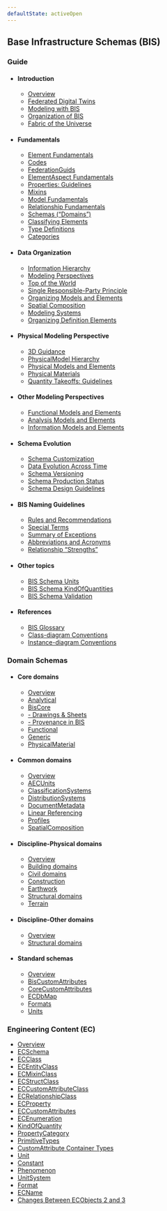 ```yaml
---
defaultState: activeOpen
---
```


## Base Infrastructure Schemas (BIS)

### Guide

- #### Introduction

  - [Overview](./guide/intro/overview.md)
  - [Federated Digital Twins](./guide/intro/federated-digital-twins.md)
  - [Modeling with BIS](./guide/intro/modeling-with-bis.md)
  - [Organization of BIS](./guide/intro/bis-organization.md)
  - [Fabric of the Universe](./guide/intro/fabric-of-the-universe.md)

- #### Fundamentals

  - [Element Fundamentals](./guide/fundamentals/element-fundamentals.md)
  - [Codes](./guide/fundamentals/codes.md)
  - [FederationGuids](./guide/fundamentals/federationGuids.md)
  - [ElementAspect Fundamentals](./guide/fundamentals/elementaspect-fundamentals.md)
  - [Properties: Guidelines](./guide/fundamentals/properties-guidelines.md)
  - [Mixins](./guide/fundamentals/mixins.md)
  - [Model Fundamentals](./guide/fundamentals/model-fundamentals.md)
  - [Relationship Fundamentals](./guide/fundamentals/relationship-fundamentals.md)
  - [Schemas (“Domains”)](./guide/fundamentals/schemas-domains.md)
  - [Classifying Elements](./guide/fundamentals/data-classification.md)
  - [Type Definitions](./guide/fundamentals/type-definitions.md)
  - [Categories](./guide/fundamentals/categories.md)

- #### Data Organization

  - [Information Hierarchy](./guide/data-organization/information-hierarchy.md)
  - [Modeling Perspectives](./guide/data-organization/modeling-perspectives.md)
  - [Top of the World](./guide/data-organization/top-of-the-world.md)
  - [Single Responsible-Party Principle](./guide/data-organization/srpp.md)
  - [Organizing Models and Elements](./guide/data-organization/organizing-models-and-elements.md)
  - [Spatial Composition](./guide/data-organization/spatial-composition.md)
  - [Modeling Systems](./guide/data-organization/modeling-systems.md)
  - [Organizing Definition Elements](./guide/data-organization/organizing-definition-elements.md)

- #### Physical Modeling Perspective

  - [3D Guidance](./guide/physical-perspective/3d-guidance.md)
  - [PhysicalModel Hierarchy](./guide/physical-perspective/physical-hierarchy-organization.md)
  - [Physical Models and Elements](./guide/physical-perspective/physical-models-and-elements.md)
  - [Physical Materials](./guide/physical-perspective/physical-materials.md)
  - [Quantity Takeoffs: Guidelines](./guide/physical-perspective/qto-guidelines.md)

- #### Other Modeling Perspectives

  - [Functional Models and Elements](./guide/other-perspectives/functional-models-and-elements.md)
  - [Analysis Models and Elements](./guide/other-perspectives/analysis-models-and-elements.md)
  - [Information Models and Elements](./guide/other-perspectives/information-models-and-elements.md)

- #### Schema Evolution

  - [Schema Customization](./guide/schema-evolution/schema-customization.md)
  - [Data Evolution Across Time](./guide/schema-evolution/data-evolution-across-time.md)
  - [Schema Versioning](./guide/schema-evolution/schema-versioning-and-generations.md)
  - [Schema Production Status](./guide/schema-evolution/schema-production-status.md)
  - [Schema Design Guidelines](./guide/schema-evolution/schema-design-guidelines.md)

- #### BIS Naming Guidelines

  - [Rules and Recommendations](./guide/naming-guidelines/rules-and-recommendations.md)
  - [Special Terms](./guide/naming-guidelines/special-terms.md)
  - [Summary of Exceptions](./guide/naming-guidelines/summary-of-exceptions.md)
  - [Abbreviations and Acronyms](./guide/naming-guidelines/standard-abbreviations-and-acronyms.md)
  - [Relationship “Strengths”](./guide/naming-guidelines/standard-relationship-strengths-names.md)

- #### Other topics

  - [BIS Schema Units](./guide/other-topics/units.md)
  - [BIS Schema KindOfQuantities](./guide/other-topics/kindOfQuantities.md)
  - [BIS Schema Validation](./guide/other-topics/bis-schema-validation.md)

- #### References

  - [BIS Glossary](./guide/references/glossary.md)
  - [Class-diagram Conventions](./guide/references/class-diagram-conventions.md)
  - [Instance-diagram Conventions](./guide/references/instance-diagram-conventions.md)

### Domain Schemas

- #### Core domains

  - [Overview](./domains/core-domains.md)
  - [Analytical](./domains/Analytical.ecschema.md)
  - [BisCore](./domains/BisCore.ecschema.md)
  - [- Drawings & Sheets](./domains/drawings-sheets.md)
  - [- Provenance in BIS](./domains/Provenance-in-BIS.md)
  - [Functional](./domains/Functional.ecschema.md)
  - [Generic](./domains/Generic.ecschema.md)
  - [PhysicalMaterial](./domains/PhysicalMaterial.ecschema.md)

- #### Common domains

  - [Overview](./domains/common-domains.md)
  - [AECUnits](./domains/AecUnits.ecschema.md)
  - [ClassificationSystems](./domains/ClassificationSystems.ecschema.md)
  - [DistributionSystems](./domains/DistributionSystems.ecschema.md)
  - [DocumentMetadata](./domains/DocumentMetadata.ecschema.md)
  - [Linear Referencing](./domains/LinearReferencing.ecschema.md)
  - [Profiles](./domains/Profiles.ecschema.md)
  - [SpatialComposition](./domains/SpatialComposition.ecschema.md)

- #### Discipline-Physical domains

  - [Overview](./domains/discipline-physical-domains.md)
  - [Building domains](./domains/discipline-physical-domains/building-domains.md)
  - [Civil domains](./domains/discipline-physical-domains/civil-domains.md)
  - [Construction](./domains/Construction.ecschema.md)
  - [Earthwork](./domains/Earthwork.ecschema.md)
  - [Structural domains](./domains/discipline-physical-domains/structural-domains.md)
  - [Terrain](./domains/Terrain.ecschema.md)

- #### Discipline-Other domains

  - [Overview](./domains/discipline-other-domains.md)
  - [Structural domains](./domains/discipline-other-domains/structural-domains.md)

- #### Standard schemas

  - [Overview](./domains/standard-schemas.md)
  - [BisCustomAttributes](./domains/BisCustomAttributes.ecschema.md)
  - [CoreCustomAttributes](./domains/CoreCustomAttributes.ecschema.md)
  - [ECDbMap](./domains/ECDbMap.ecschema.md)
  - [Formats](./domains/Formats.ecschema.md)
  - [Units](./domains/Units.ecschema.md)

### Engineering Content (EC)

- [Overview](./ec/index.md)
- [ECSchema](./ec/ec-schema.md)
- [ECClass](./ec/ec-class.md)
- [ECEntityClass](./ec/ec-entity-class.md)
- [ECMixinClass](./ec/ec-mixin-class.md)
- [ECStructClass](./ec/ec-struct-class.md)
- [ECCustomAttributeClass](./ec/ec-custom-attribute-class.md)
- [ECRelationshipClass](./ec/ec-relationship-class.md)
- [ECProperty](./ec/ec-property.md)
- [ECCustomAttributes](./ec/ec-custom-attributes.md)
- [ECEnumeration](./ec/ec-enumeration.md)
- [KindOfQuantity](./ec/kindofQuantity.md)
- [PropertyCategory](./ec/property-category.md)
- [PrimitiveTypes](./ec/primitive-types.md)
- [CustomAttribute Container Types](./ec/customattribute-container-types.md)
- [Unit](./ec/ec-unit.md)
- [Constant](./ec/ec-constant.md)
- [Phenomenon](./ec/ec-phenomenon.md)
- [UnitSystem](./ec/ec-unitsystem.md)
- [Format](./ec/ec-format.md)
- [ECName](./ec/ec-name.md)
- [Changes Between ECObjects 2 and 3](./ec/differences-between-ec2-and-ec3.md)
